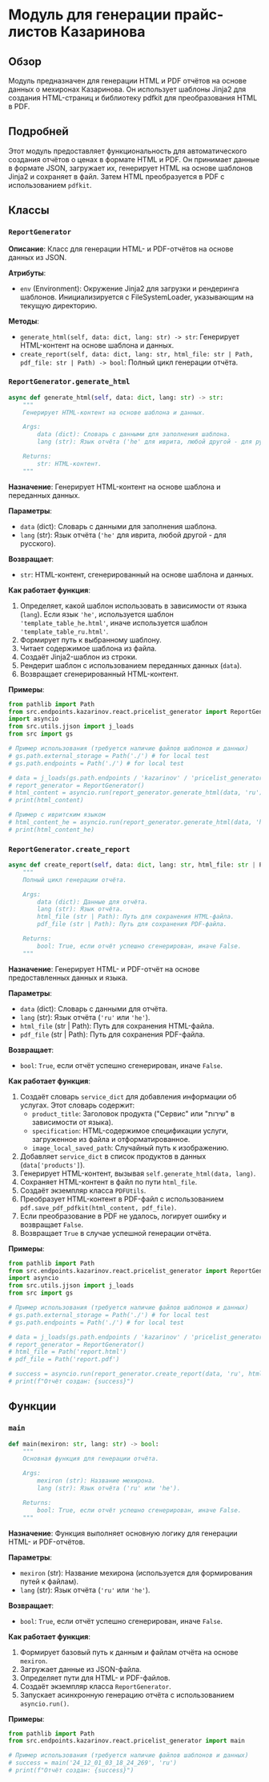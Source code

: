# Модуль для генерации прайс-листов Казаринова

## Обзор

Модуль предназначен для генерации HTML и PDF отчётов на основе данных о мехиронах Казаринова. Он использует шаблоны Jinja2 для создания HTML-страниц и библиотеку pdfkit для преобразования HTML в PDF.

## Подробней

Этот модуль предоставляет функциональность для автоматического создания отчётов о ценах в формате HTML и PDF. Он принимает данные в формате JSON, загружает их, генерирует HTML на основе шаблонов Jinja2 и сохраняет в файл. Затем HTML преобразуется в PDF с использованием `pdfkit`.

## Классы

### `ReportGenerator`

**Описание**: Класс для генерации HTML- и PDF-отчётов на основе данных из JSON.

**Атрибуты**:

- `env` (Environment): Окружение Jinja2 для загрузки и рендеринга шаблонов. Инициализируется с FileSystemLoader, указывающим на текущую директорию.

**Методы**:

- `generate_html(self, data: dict, lang: str) -> str`: Генерирует HTML-контент на основе шаблона и данных.
- `create_report(self, data: dict, lang: str, html_file: str | Path, pdf_file: str | Path) -> bool`: Полный цикл генерации отчёта.

### `ReportGenerator.generate_html`

```python
async def generate_html(self, data: dict, lang: str) -> str:
    """
    Генерирует HTML-контент на основе шаблона и данных.

    Args:
        data (dict): Словарь с данными для заполнения шаблона.
        lang (str): Язык отчёта ('he' для иврита, любой другой - для русского).

    Returns:
        str: HTML-контент.
    """
```

**Назначение**: Генерирует HTML-контент на основе шаблона и переданных данных.

**Параметры**:

- `data` (dict): Словарь с данными для заполнения шаблона.
- `lang` (str): Язык отчёта (`'he'` для иврита, любой другой - для русского).

**Возвращает**:

- `str`: HTML-контент, сгенерированный на основе шаблона и данных.

**Как работает функция**:

1. Определяет, какой шаблон использовать в зависимости от языка (`lang`). Если язык `'he'`, используется шаблон `'template_table_he.html'`, иначе используется шаблон `'template_table_ru.html'`.
2. Формирует путь к выбранному шаблону.
3. Читает содержимое шаблона из файла.
4. Создаёт Jinja2-шаблон из строки.
5. Рендерит шаблон с использованием переданных данных (`data`).
6. Возвращает сгенерированный HTML-контент.

**Примеры**:

```python
from pathlib import Path
from src.endpoints.kazarinov.react.pricelist_generator import ReportGenerator
import asyncio
from src.utils.jjson import j_loads
from src import gs

# Пример использования (требуется наличие файлов шаблонов и данных)
# gs.path.external_storage = Path('./') # for local test
# gs.path.endpoints = Path('./') # for local test

# data = j_loads(gs.path.endpoints / 'kazarinov' / 'pricelist_generator' / 'templates' / 'example_data.json')  # Загрузка данных из JSON-файла
# report_generator = ReportGenerator()
# html_content = asyncio.run(report_generator.generate_html(data, 'ru'))
# print(html_content)

# Пример с ивритским языком
# html_content_he = asyncio.run(report_generator.generate_html(data, 'he'))
# print(html_content_he)
```

### `ReportGenerator.create_report`

```python
async def create_report(self, data: dict, lang: str, html_file: str | Path, pdf_file: str | Path) -> bool:
    """
    Полный цикл генерации отчёта.

    Args:
        data (dict): Данные для отчёта.
        lang (str): Язык отчёта.
        html_file (str | Path): Путь для сохранения HTML-файла.
        pdf_file (str | Path): Путь для сохранения PDF-файла.

    Returns:
        bool: True, если отчёт успешно сгенерирован, иначе False.
    """
```

**Назначение**: Генерирует HTML- и PDF-отчёт на основе предоставленных данных и языка.

**Параметры**:

- `data` (dict): Словарь с данными для отчёта.
- `lang` (str): Язык отчёта (`'ru'` или `'he'`).
- `html_file` (str | Path): Путь для сохранения HTML-файла.
- `pdf_file` (str | Path): Путь для сохранения PDF-файла.

**Возвращает**:

- `bool`: `True`, если отчёт успешно сгенерирован, иначе `False`.

**Как работает функция**:

1. Создаёт словарь `service_dict` для добавления информации об услугах. Этот словарь содержит:
   - `product_title`: Заголовок продукта ("Сервис" или "שירות" в зависимости от языка).
   - `specification`: HTML-содержимое спецификации услуги, загруженное из файла и отформатированное.
   - `image_local_saved_path`: Случайный путь к изображению.
2. Добавляет `service_dict` в список продуктов в данных (`data['products']`).
3. Генерирует HTML-контент, вызывая `self.generate_html(data, lang)`.
4. Сохраняет HTML-контент в файл по пути `html_file`.
5. Создаёт экземпляр класса `PDFUtils`.
6. Преобразует HTML-контент в PDF-файл с использованием `pdf.save_pdf_pdfkit(html_content, pdf_file)`.
7. Если преобразование в PDF не удалось, логирует ошибку и возвращает `False`.
8. Возвращает `True` в случае успешной генерации отчёта.

**Примеры**:

```python
from pathlib import Path
from src.endpoints.kazarinov.react.pricelist_generator import ReportGenerator
import asyncio
from src.utils.jjson import j_loads
from src import gs

# Пример использования (требуется наличие файлов шаблонов и данных)
# gs.path.external_storage = Path('./') # for local test
# gs.path.endpoints = Path('./') # for local test

# data = j_loads(gs.path.endpoints / 'kazarinov' / 'pricelist_generator' / 'templates' / 'example_data.json')
# report_generator = ReportGenerator()
# html_file = Path('report.html')
# pdf_file = Path('report.pdf')

# success = asyncio.run(report_generator.create_report(data, 'ru', html_file, pdf_file))
# print(f"Отчёт создан: {success}")
```

## Функции

### `main`

```python
def main(mexiron: str, lang: str) -> bool:
    """
    Основная функция для генерации отчёта.

    Args:
        mexiron (str): Название мехирона.
        lang (str): Язык отчёта ('ru' или 'he').

    Returns:
        bool: True, если отчёт успешно сгенерирован, иначе False.
    """
```

**Назначение**: Функция выполняет основную логику для генерации HTML- и PDF-отчётов.

**Параметры**:

- `mexiron` (str): Название мехирона (используется для формирования путей к файлам).
- `lang` (str): Язык отчёта (`'ru'` или `'he'`).

**Возвращает**:

- `bool`: `True`, если отчёт успешно сгенерирован, иначе `False`.

**Как работает функция**:

1. Формирует базовый путь к данным и файлам отчёта на основе `mexiron`.
2. Загружает данные из JSON-файла.
3. Определяет пути для HTML- и PDF-файлов.
4. Создаёт экземпляр класса `ReportGenerator`.
5. Запускает асинхронную генерацию отчёта с использованием `asyncio.run()`.

**Примеры**:

```python
from pathlib import Path
from src.endpoints.kazarinov.react.pricelist_generator import main

# Пример использования (требуется наличие файлов шаблонов и данных)
# success = main('24_12_01_03_18_24_269', 'ru')
# print(f"Отчёт создан: {success}")